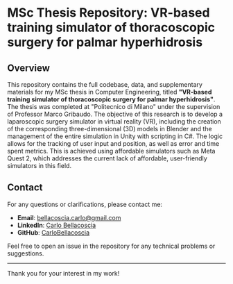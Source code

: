 # MSc Thesis Repository: VR-based training simulator of thoracoscopic surgery for palmar hyperhidrosis

## Overview

This repository contains the full codebase, data, and supplementary materials for my MSc thesis in Computer Engineering, titled **"VR-based training simulator of thoracoscopic surgery for palmar hyperhidrosis"**. The thesis was completed at "Politecnico di Milano" under the supervision of Professor Marco Gribaudo. The objective of this research is to develop a laparoscopic surgery simulator in virtual reality (VR), including the creation of the corresponding three-dimensional (3D) models in Blender and the management of the entire simulation in Unity with scripting in C#. The logic allows for the tracking of user input and position, as well as error and time spent metrics. This is achieved using affordable simulators such as Meta Quest 2, which addresses the current lack of affordable, user-friendly simulators in this field.

## Contact

For any questions or clarifications, please contact me:

- **Email**: [bellacoscia.carlo@gmail.com](mailto:bellacoscia.carlo@gmail.com)
- **LinkedIn**: [Carlo Bellacoscia](https://www.linkedin.com/in/carlo-bellacoscia-12a9b0106/)
- **GitHub**: [CarloBellacoscia](https://github.com/CarloBellacoscia)

Feel free to open an issue in the repository for any technical problems or suggestions.

---

Thank you for your interest in my work!
